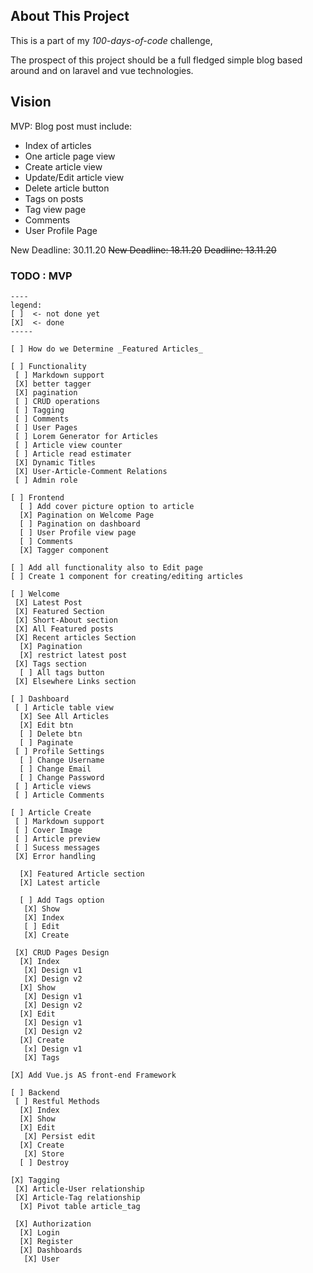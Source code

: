 
## About This Project

This is a part of my *100-days-of-code* challenge,

The prospect of this project should be a full fledged simple blog 
based around and on laravel and vue technologies.

## Vision

MVP: Blog post must include: 
 - Index of articles 
 - One article page view
 - Create article view
 - Update/Edit article view
 - Delete article button
 - Tags on posts
 - Tag view page 
 - Comments 
 - User Profile Page

New Deadline: 30.11.20
<s>New Deadline: 18.11.20</s>
<s>Deadline: 13.11.20</s> 


### TODO : MVP 

```
----
legend:
[ ]  <- not done yet
[X]  <- done
----- 

[ ] How do we Determine _Featured Articles_

[ ] Functionality
 [ ] Markdown support
 [X] better tagger
 [X] pagination
 [ ] CRUD operations
 [ ] Tagging
 [ ] Comments
 [ ] User Pages
 [ ] Lorem Generator for Articles 
 [ ] Article view counter 
 [ ] Article read estimater
 [X] Dynamic Titles
 [X] User-Article-Comment Relations
 [ ] Admin role

[ ] Frontend
  [ ] Add cover picture option to article
  [X] Pagination on Welcome Page
  [ ] Pagination on dashboard
  [ ] User Profile view page 
  [ ] Comments 
  [X] Tagger component  

[ ] Add all functionality also to Edit page
[ ] Create 1 component for creating/editing articles

[ ] Welcome 
 [X] Latest Post 
 [X] Featured Section
 [X] Short-About section
 [X] All Featured posts
 [X] Recent articles Section
  [X] Pagination
  [X] restrict latest post 
 [X] Tags section 
  [ ] All tags button
 [X] Elsewhere Links section

[ ] Dashboard
 [ ] Article table view
  [X] See All Articles
  [X] Edit btn
  [ ] Delete btn
  [ ] Paginate
 [ ] Profile Settings
  [ ] Change Username
  [ ] Change Email
  [ ] Change Password
 [ ] Article views 
 [ ] Article Comments

[ ] Article Create
 [ ] Markdown support
 [ ] Cover Image
 [ ] Article preview
 [ ] Sucess messages
 [X] Error handling

  [X] Featured Article section
  [X] Latest article

  [ ] Add Tags option
   [X] Show
   [X] Index
   [ ] Edit
   [X] Create

 [X] CRUD Pages Design
  [X] Index
   [X] Design v1
   [X] Design v2
  [X] Show
   [X] Design v1
   [X] Design v2
  [X] Edit
   [X] Design v1
   [X] Design v2
  [X] Create
   [x] Design v1
   [X] Tags

[X] Add Vue.js AS front-end Framework

[ ] Backend
 [ ] Restful Methods
  [X] Index
  [X] Show
  [X] Edit
   [X] Persist edit
  [X] Create
   [X] Store 
  [ ] Destroy
 
[X] Tagging 
 [X] Article-User relationship
 [X] Article-Tag relationship 
  [X] Pivot table article_tag

 [X] Authorization
  [X] Login
  [X] Register
  [X] Dashboards
   [X] User

 

```
